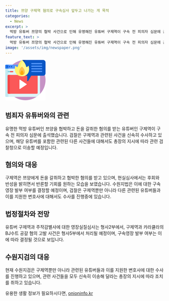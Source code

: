 ```yaml
---
title: 쯔양 구제역 혐의로 구속심사 앞두고 나가는 게 목적
categories:
  - News
excerpt: >
  먹방 유튜버 쯔양의 협박 사건으로 인해 유명해진 유튜버 구제역이 구속 전 피의자 심문에 출석했다. 구제역은 쯔양에게 잘못을 인정하며 반론의 기회를 얻고 싶다는 발언을 한 것으로 전해졌다. 이에 대한 영장실질심사는 법원에서 진행되었고, 수원지검은 구제역과 다른 관련 사건을 모두 이송해 달라고 요청했다. 결정은 이날 오후 나올 예정이다.
feature_text: >
  먹방 유튜버 쯔양의 협박 사건으로 인해 유명해진 유튜버 구제역이 구속 전 피의자 심문에 출석했다. 구제역은 쯔양에게 잘못을 인정하며 반론의 기회를 얻고 싶다는 발언을 한 것으로 전해졌다. 이에 대한 영장실질심사는 법원에서 진행되었고, 수원지검은 구제역과 다른 관련 사건을 모두 이송해 달라고 요청했다. 결정은 이날 오후 나올 예정이다.
image: '/assets/img/newspaper.png'
---
```


<p><img src="/assets/img/news.png" alt="rentncar 속보" /></p>

<h2 data-ke-size="size26">범죄자 유튜버와의 관련</h2>

<p data-ke-size="size16">유명한 먹방 유튜버인 쯔양을 협박하고 돈을 갈취한 혐의를 받는 유튜버인 구제역이 구속 전 피의자 심문에 출석했습니다. 검찰은 구제역과 관련된 사건을 신속히 수사하고 있으며, 해당 유튜버를 포함한 관련된 다른 사건들에 대해서도 총장의 지시에 따라 관련 검찰청으로 이송할 예정입니다.</p>

<h2 data-ke-size="size26">혐의와 대응</h2>

<p data-ke-size="size16">구제역은 쯔양에게 돈을 갈취하고 협박한 혐의를 받고 있으며, 현실심사에서는 후회와 반성을 밝히면서 반론할 기회를 원하는 모습을 보였습니다. 수원지법은 이에 대한 구속영장 발부 여부를 결정할 예정이며, 검찰은 구제역뿐만 아니라 다른 관련된 유튜버들과 이를 지원한 변호사에 대해서도 수사를 진행중에 있습니다.</p>

<h2 data-ke-size="size26">법정절차와 전망</h2>

<p data-ke-size="size16">유튜버 구제역과 주작감별사에 대한 영장실질심사는 형사2부에서, 구제역과 카라큘라의 BJ수트 공갈 혐의 고발 사건은 형사5부에서 처리될 예정이며, 구속영장 발부 여부는 이에 따라 결정될 것으로 보입니다.</p>

<h2 data-ke-size="size26">수원지검의 대응</h2>

<p data-ke-size="size16">현재 수원지검은 구제역뿐만 아니라 관련된 유튜버들과 이를 지원한 변호사에 대한 수사를 진행하고 있으며, 관련 사건들을 모두 신속히 이송해 달라는 총장의 지시에 따라 조치를 취하고 있습니다.</p>
유용한 생활 정보가 필요하시다면, <a href="https://onioninfo.kr" rel="dofollow">onioninfo.kr</a>


